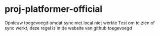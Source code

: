 # proj-platformer-official
Opnieuw toegevoegd omdat sync met local niet werkte
Test om te zien of sync werkt, deze regel is in de website van github toegevoegd
